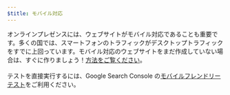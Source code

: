```yaml
---
$title: モバイル対応
---
```


オンラインプレゼンスには、ウェブサイトがモバイル対応であることも重要です。多くの国では、スマートフォンのトラフィックがデスクトップトラフィックをすでに上回っています。モバイル対応のウェブサイトをまだ作成していない場合は、すぐに作りましょう！[方法をご覧ください](https://support.google.com/webmasters/answer/6352293#blocked-resources)。 <br><br> テストを直接実行するには、Google Search Console の[モバイルフレンドリーテスト](https://search.google.com/test/mobile-friendly)をご利用ください。
